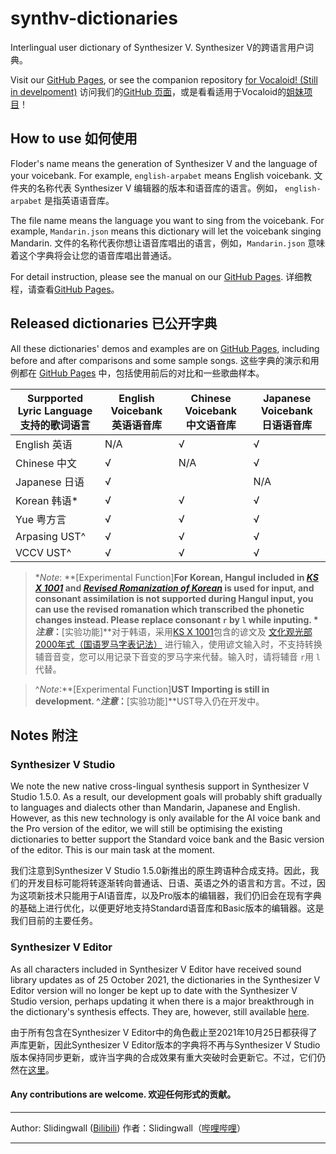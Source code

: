 # synthv-dictionaries

Interlingual user dictionary of Synthesizer V.
Synthesizer V的跨语言用户词典。

Visit our [GitHub Pages](https://slidingwall.github.io/synthv-dictionaries), or see the companion repository [for Vocaloid! (Still in develpoment)](https://github.com/Slidingwall/vocaloid-dictionaries)
访问我们的[GitHub 页面](https://slidingwall.github.io/synthv-dictionaries)，或是看看适用于Vocaloid的[姐妹项目](https://github.com/Slidingwall/vocaloid-dictionaries)！

## How to use 如何使用

Floder's name means the generation of Synthesizer V and the language of your voicebank. For example, `english-arpabet` means English voicebank.
文件夹的名称代表 Synthesizer V 编辑器的版本和语音库的语言。例如， `english-arpabet` 是指英语语音库。

The file name means the language you want to sing from the voicebank. For example, `Mandarin.json` means this dictionary will let the voicebank singing Mandarin.
文件的名称代表你想让语音库唱出的语言，例如，`Mandarin.json` 意味着这个字典将会让您的语音库唱出普通话。

For detail instruction, please see the manual on our [GitHub Pages](https://slidingwall.github.io/synthv-dictionaries/manual).
详细教程，请查看[GitHub Pages](https://slidingwall.github.io/synthv-dictionaries/manual)。

## Released dictionaries 已公开字典

All these dictionaries' demos and examples are on [GitHub Pages](https://slidingwall.github.io/synthv-dictionaries/demo.html), including before and after comparisons and some sample songs.
这些字典的演示和用例都在 [GitHub Pages](https://slidingwall.github.io/synthv-dictionaries/demo.html) 中，包括使用前后的对比和一些歌曲样本。

| Surpported Lyric Language<br />支持的歌词语言 | English Voicebank<br />英语语音库 | Chinese Voicebank<br />中文语音库 | Japanese Voicebank<br />日语语音库 |
| --------------------------------------------- | --------------------------------- | --------------------------------- | ---------------------------------- |
| English 英语                                  | N/A                               | √                                | √                                 |
| Chinese 中文                                  | √                                | N/A                               | √                                 |
| Japanese 日语                                 | √                                |                                   | N/A                                |
| Korean 韩语*                                  | √                                | √                                | √                                 |
| Yue 粤方言                                    | √                                | √                                | √                                 |
| Arpasing UST^                                 | √                                | √                                | √                                 |
| VCCV UST^                                     | √                                | √                                | √                                 |

> *_Note_: **[Experimental Function]**For Korean, Hangul included in *[KS X 1001](https://en.wikipedia.org/wiki/KS_X_1001)* and *[Revised Romanization of Korean](https://en.wikipedia.org/wiki/Revised_Romanization_of_Korean)* is used for input, and consonant assimilation is not supported during Hangul input, you can use the revised romanation which transcribed the phonetic changes instead. Please replace consonant `r` by `l` while inputing.
> *_注意_：**[实验功能]**对于韩语，采用[KS X 1001](https://zh.wikipedia.org/wiki/KS_X_1001)包含的谚文及 [文化观光部2000年式（国语罗马字表记法）](https://zh.wikipedia.org/wiki/%E6%96%87%E5%8C%96%E8%A7%82%E5%85%89%E9%83%A82000%E5%B9%B4%E5%BC%8F) 进行输入，使用谚文输入时，不支持转换辅音音变，您可以用记录下音变的罗马字来代替。输入时，请将辅音 `r`用 `l`代替。

> ^_Note_:**[Experimental Function]**UST Importing is still in development.
> ^_注意_：**[实验功能]**UST导入仍在开发中。

## Notes 附注

### Synthesizer  V Studio

We note the new native cross-lingual synthesis support in Synthesizer V Studio 1.5.0. As a result, our development goals will probably shift gradually to languages and dialects other than Mandarin, Japanese and English. However, as this new technology is only available for the AI voice bank and the Pro version of the editor, we will still be optimising the existing dictionaries to better support the Standard voice bank and the Basic version of the editor. This is our main task at the moment.

我们注意到Synthesizer V Studio 1.5.0新推出的原生跨语种合成支持。因此，我们的开发目标可能将转逐渐转向普通话、日语、英语之外的语言和方言。不过，因为这项新技术只能用于AI语音库，以及Pro版本的编辑器，我们仍旧会在现有字典的基础上进行优化，以便更好地支持Standard语音库和Basic版本的编辑器。这是我们目前的主要任务。

### Synthesizer V Editor

As all characters included in Synthesizer V Editor have received sound library updates as of 25 October 2021, the dictionaries in the Synthesizer V Editor version will no longer be kept up to date with the Synthesizer V Studio version, perhaps updating it when there is a major breakthrough in the dictionary's synthesis effects. They are, however, still available [here](https://github.com/Slidingwall/synthv-dictionaries/tree/main/Dictionaries%20for%20Synthesizer%20V%20Editor).

由于所有包含在Synthesizer V Editor中的角色截止至2021年10月25日都获得了声库更新，因此Synthesizer V Editor版本的字典将不再与Synthesizer V Studio版本保持同步更新，或许当字典的合成效果有重大突破时会更新它。不过，它们仍然在[这里](https://github.com/Slidingwall/synthv-dictionaries/tree/main/Dictionaries%20for%20Synthesizer%20V%20Editor)。

#### Any contributions are welcome.  欢迎任何形式的贡献。

---

Author: Slidingwall ([Bilibili](https://space.bilibili.com/141232009))
作者：Slidingwall（[哔哩哔哩](https://space.bilibili.com/141232009)）

---
